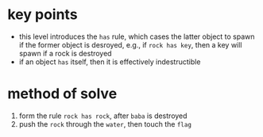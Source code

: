 # key points
* this level introduces the `has` rule, which cases the latter object to spawn if the former object is desroyed, e.g., if `rock has key`, then a key will spawn if a rock is destroyed
* if an object `has` itself, then it is effectively indestructible
# method of solve
1) form the rule `rock has rock`, after `baba` is destroyed
2) push the `rock` through the `water`, then touch the `flag`
